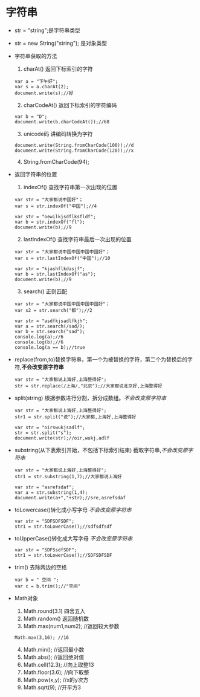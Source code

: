 # 字符串
- str = "string";是字符串类型
- str = new String("string"); 是对象类型
- 字符串获取的方法
  1. charAt() 返回下标索引的字符
    ```
    var a = "下午好";
    var s = a.charAt(2);
    document.write(s);//好
    ```
  2. charCodeAt() 返回下标索引的字符编码
    ```
    var b = "D";
    document.write(b.charCodeAt());//68
    ```
  3. unicode码 讲编码转换为字符
    ```
    document.write(String.fromCharCode(100));//d
    document.write(String.fromCharCode(120));//x
    ```
  4. String.fromCharCode(94);
- 返回字符串的位置
  1. indexOf() 查找字符串第一次出现的位置
    ```
    var str = "大家都说中国好"；
    var s = str.indexOf("中国");//4
    ```
    ```
    var str = "oewilkjsdflksfldf";
    var b = str.indexOf("fl");
    document.write(b);//9
    ```
  2. lastIndexOf() 查找字符串最后一次出现的位置
    ```
    var str = "大家都说中国中国中国中国好"；
    var s = str.lastIndexOf("中国");//10
    ```
    ```
    var str = "kjashflkdasjf";
    var b = str.lastIndexOf("as");
    document.write(b);//9
    ```

  3. search() 正则匹配
    ```
    var str = "大家都说中国中国中国中国好"；
    var s2 = str.search("都");//2
    ```
    ```
    var str = "asdfkjsadlfkjh";
    var a = str.search(/sad/);
    var b = str.search("sad");
    console.log(a);//6
    console.log(b);//6
    console.log(a == b);//true
    ```


- replace(from,to)替换字符串，第一个为被替换的字符，第二个为替换后的字符,__不会改变原字符串__
  ```
  var str = "大家都说上海好,上海整得好";
  str = str.replace(/上海/,"北京");//大家都说北京好,上海整得好
  ```
- split(string) 根据参数进行分割，拆分成数组。_不会改变原字符串_
  ```
  var str = "大家都说上海好,上海整得好";
  str1 = str.split("说");//大家都,上海好,上海整得好
  ```
  ```
  var str = "oirswukjsadlf";
  str = str.split("s");
  document.write(str);//oir,wukj,adlf
  ```
- substring(从下表索引开始，不包括下标索引结束) 截取字符串,_不会改变原字符串_
  ```
  var str = "大家都说上海好,上海整得好";
  str1 = str.substring(1,7);//大家都说上海好
  ```
  ```
  var str = "asrefsdaf";
  var a = str.substring(1,4);
  document.write(a+","+str);//sre,asrefsdaf
  ```
- toLowercase()转化成小写字母 _不会改变原字符串_
  ```
  var str = "SDFSDFSDF";
  str1 = str.toLowerCase();//sdfsdfsdf
  ```
- toUpperCase()转化成大写字母 _不会改变原字符串_
  ```
  var str = "SDFSsdfSDF";
  str1 = str.toLowerCase();//SDFSDFSDF
  ```
- trim() 去除两边的空格
  ```
  var b = " 空间 ";
  var c = b.trim();//"空间"
  ```
- Math对象
  1. Math.round(3.1) 四舍五入
  2. Math.random() 返回随机数
  3. Math.max(num1,num2); //返回较大参数
    ```
    Math.max(3,16); //16
    ```
  4. Math.min();  //返回最小数
  5. Math.abs();  //返回绝对值
  6. Math.cell(12.3);  //向上取整13
  7. Math.floor(3.6);  //向下取整
  8. Math.pow(x,y);    //x的y次方
  9. Math.sqrt(9);      //开平方3
